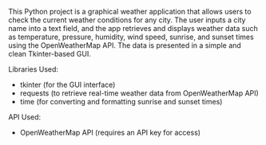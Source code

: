 This Python project is a graphical weather application that allows users to check the current weather conditions for any city. The user inputs a city name into a text field, and the app retrieves and displays weather data such as temperature, pressure, humidity, wind speed, sunrise, and sunset times using the OpenWeatherMap API. The data is presented in a simple and clean Tkinter-based GUI.


Libraries Used:
- tkinter (for the GUI interface)
- requests (to retrieve real-time weather data from OpenWeatherMap API)
- time (for converting and formatting sunrise and sunset times)

API Used:
- OpenWeatherMap API (requires an API key for access)

